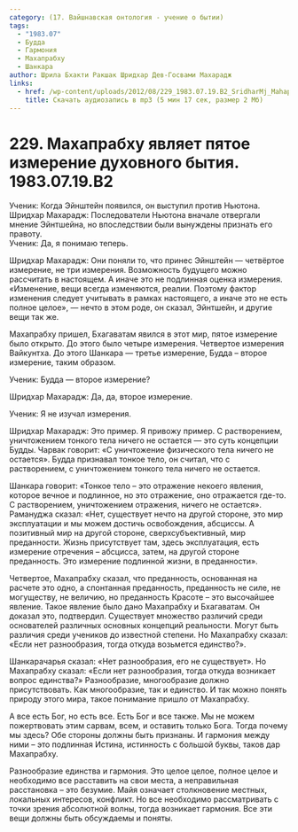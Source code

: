 ```yaml
---
category: (17. Вайшнавская онтология - учение о бытии)
tags:
  - "1983.07"
  - Будда
  - Гармония
  - Махапрабху
  - Шанкара
author: Шрила Бхакти Ракшак Шридхар Дев-Госвами Махарадж
links:
  - href: /wp-content/uploads/2012/08/229_1983.07.19.B2_SridharMj_Mahaprabhu_yavlyayet_pyatoe_izmereniye_duhovnogo_bytiya.mp3
    title: Скачать аудиозапись в mp3 (5 мин 17 сек, размер 2 Мб)
---
```


# 229. Махапрабху являет пятое измерение духовного бытия. 1983.07.19.B2

Ученик: Когда Эйнштейн появился, он выступил против Ньютона.\
Шридхар Махарадж: Последователи Ньютона вначале отвергали мнение Эйнтшейна, но впоследствии были вынуждены признать его правоту.\
Ученик: Да, я понимаю теперь.

Шридхар Махарадж: Они поняли то, что принес Эйнштейн — четвёртое измерение, не три измерения. Возможность будущего можно рассчитать в настоящем. А иначе это не подлинная оценка измерения. «Изменение, вещи всегда изменяются, реалии. Поэтому фактор изменения следует учитывать в рамках настоящего, а иначе это не есть полное целое», — нечто в этом роде, он сказал, Эйнтшейн, и другие вещи так же.

Махапрабху пришел, Бхагаватам явился в этот мир, пятое измерение было открыто. До этого было четыре измерения. Четвертое измерения Вайкунтха. До этого Шанкара — третье измерение, Будда – второе измерение, таким образом.

Ученик: Будда — второе измерение?

Шридхар Махарадж: Да, да, второе измерение.

Ученик: Я не изучал измерения.

Шридхар Махарадж: Это пример. Я привожу пример. С растворением, уничтожением тонкого тела ничего не остается — это суть концепции Будды. Чарвак говорит: «С уничтожение физического тела ничего не остается». Будда признавал тонкое тело, он считал, что с растворением, с уничтожением тонкого тела ничего не остается.

Шанкара говорит: «Тонкое тело – это отражение некоего явления, которое вечное и подлинное, но это отражение, оно отражается где-то. С растворением, уничтожением отражения, ничего не остается». Рамануджа сказал: «Нет, существует нечто на другой стороне, это мир эксплуатации и мы можем достичь освобождения, абсциссы. А позитивный мир на другой стороне, сверхсубъективный, мир преданности. Жизнь присутствует там, здесь эксплуатация, есть измерение отречения – абсцисса, затем, на другой стороне преданность. Это измерение подлинной жизни, в преданности».

Четвертое, Махапрабху сказал, что преданность, основанная на расчете это одно, а спонтанная преданность, преданность не силе, не могуществу, не величию, но преданность Красоте – это высочайшее явление. Такое явление было дано Махапрабху и Бхагаватам. Он доказал это, подтвердил. Существует множество различий среди основателей различных основных концепций реальности. Могут быть различия среди учеников до известной степени. Но Махапрабху сказал: «Если нет разнообразия, тогда откуда возьмется единство?».

Шанкарачарья сказал: «Нет разнообразия, его не существует». Но Махапрабху сказал: «Если нет разнообразия, тогда откуда возникает вопрос единства?» Разнообразие, многообразие должно присутствовать. Как многообразие, так и единство. И так можно понять природу этого мира, такое понимание пришло от Махапрабху.

А все есть Бог, но есть все. Есть Бог и все также. Мы не можем пожертвовать этим сарвам, всем, и оставить только Бога. Тогда почему мы здесь? Обе стороны должны быть признаны. И гармония между ними – это подлинная Истина, истинность с большой буквы, таков дар Махапрабху.

Разнообразие единства и гармония. Это целое целое, полное целое и необходимо все расставить на свои места, а неправильная расстановка – это безумие. Майя означает столкновение местных, локальных интересов, конфликт. Но все необходимо рассматривать с точки зрения абсолютной волны, тогда возникает гармония. Все эти вещи должны быть обсуждаемы и поняты.

